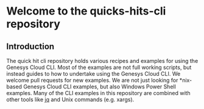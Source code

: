 # Welcome to the quicks-hits-cli repository

## Introduction 

The quick hit cli repository holds various recipes and examples for using the Genesys Cloud CLI. Most of the examples are not full working scripts, but instead guides to how to undertake using the Genesys Cloud CLI. We welcome pull requests for new examples. We are not just looking for *nix-based Genesys Cloud CLI examples, but also Windows Power Shell examples. Many of the CLI examples in this repository are combined with other tools like [jq](https://stedolan.github.io/jq/) and Unix commands (e.g. xargs).